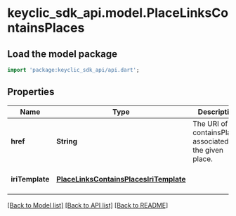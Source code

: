 # keyclic_sdk_api.model.PlaceLinksContainsPlaces

## Load the model package
```dart
import 'package:keyclic_sdk_api/api.dart';
```

## Properties
Name | Type | Description | Notes
------------ | ------------- | ------------- | -------------
**href** | **String** | The URI of the containsPlaces associated to the given place. | [optional] [default to null]
**iriTemplate** | [**PlaceLinksContainsPlacesIriTemplate**](PlaceLinksContainsPlacesIriTemplate.md) |  | [optional] [default to null]

[[Back to Model list]](../README.md#documentation-for-models) [[Back to API list]](../README.md#documentation-for-api-endpoints) [[Back to README]](../README.md)


